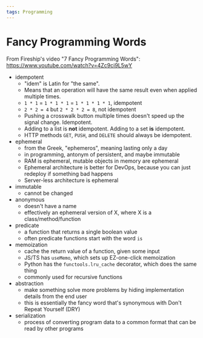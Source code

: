 ```yaml
---
tags: Programming
---
```


# Fancy Programming Words

From Fireship's video "7 Fancy Programming Words": https://www.youtube.com/watch?v=4Zc9ci9L5wY

- idempotent
    - "idem" is Latin for "the same".
    - Means that an operation will have the same result even when applied multiple times.
    - `1 * 1` = `1 * 1 * 1` = `1 * 1 * 1 * 1`, idempotent
    - `2 * 2 = 4` but `2 * 2 * 2 = 8`, not idempotent
    - Pushing a crosswalk button multiple times doesn't speed up the signal change. Idempotent.
    - Adding to a list is **not** idempotent. Adding to a set **is** idempotent.
    - HTTP methods `GET`, `PUSH`, and `DELETE` should always be idempotent.
- ephemeral
    - from the Greek, "ephemeros", meaning lasting only a day
    - in programming, antonym of persistent, and maybe immutable
    - RAM is ephemeral, mutable objects in memory are ephemeral
    - Ephemeral architecture is better for DevOps, because you can just redeploy if something bad happens
    - Server-less architecture is ephemeral
- immutable
    - cannot be changed
- anonymous
    - doesn't have a name
    - effectively an ephemeral version of X, where X is a class/method/function
- predicate
    - a function that returns a single boolean value
    - often predicate functions start with the word `is`
- memoization
    - cache the return value of a function, given some input
    - JS/TS has `useMemo`, which sets up EZ-one-click memoization
    - Python has the `functools.lru_cache` decorator, which does the same thing
    - commonly used for recursive functions
- abstraction
    - make something solve more problems by hiding implementation details from the end user
    - this is essentially the fancy word that's synonymous with Don't Repeat Yourself (DRY)
- serialization
    - process of converting program data to a common format that can be read by other programs
